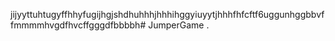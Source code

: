 jijyyttuhtugyffhhyfugijhgjshdhuhhhjhhhihggyiuyytjhhhfhfcftf6uggunhggbbvffmmmmhvgdfhvcffgggdfbbbbh# JumperGame
.